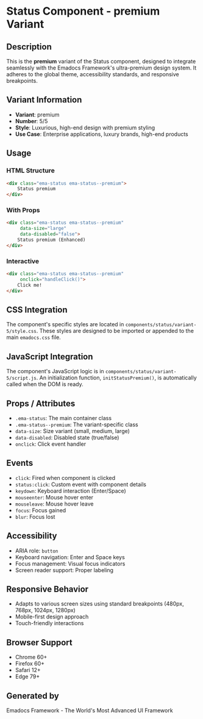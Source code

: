# Status Component - premium Variant

## Description
This is the **premium** variant of the Status component, designed to integrate seamlessly with the Emadocs Framework's ultra-premium design system. It adheres to the global theme, accessibility standards, and responsive breakpoints.

## Variant Information
- **Variant**: premium
- **Number**: 5/5
- **Style**: Luxurious, high-end design with premium styling
- **Use Case**: Enterprise applications, luxury brands, high-end products

## Usage

### HTML Structure
```html
<div class="ema-status ema-status--premium">
    Status premium
</div>
```

### With Props
```html
<div class="ema-status ema-status--premium" 
     data-size="large" 
     data-disabled="false">
    Status premium (Enhanced)
</div>
```

### Interactive
```html
<div class="ema-status ema-status--premium" 
     onclick="handleClick()">
    Click me!
</div>
```

## CSS Integration
The component's specific styles are located in `components/status/variant-5/style.css`. These styles are designed to be imported or appended to the main `emadocs.css` file.

## JavaScript Integration
The component's JavaScript logic is in `components/status/variant-5/script.js`. An initialization function, `initStatusPremium()`, is automatically called when the DOM is ready.

## Props / Attributes
- `.ema-status`: The main container class
- `.ema-status--premium`: The variant-specific class
- `data-size`: Size variant (small, medium, large)
- `data-disabled`: Disabled state (true/false)
- `onclick`: Click event handler

## Events
- `click`: Fired when component is clicked
- `status:click`: Custom event with component details
- `keydown`: Keyboard interaction (Enter/Space)
- `mouseenter`: Mouse hover enter
- `mouseleave`: Mouse hover leave
- `focus`: Focus gained
- `blur`: Focus lost

## Accessibility
- ARIA role: `button`
- Keyboard navigation: Enter and Space keys
- Focus management: Visual focus indicators
- Screen reader support: Proper labeling

## Responsive Behavior
- Adapts to various screen sizes using standard breakpoints (480px, 768px, 1024px, 1280px)
- Mobile-first design approach
- Touch-friendly interactions

## Browser Support
- Chrome 60+
- Firefox 60+
- Safari 12+
- Edge 79+

## Generated by
Emadocs Framework - The World's Most Advanced UI Framework
